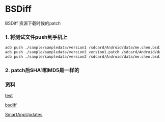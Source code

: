 # BSDiff

BSDiff 资源下载时候的patch

### 1. 将测试文件push到手机上

```bash
adb push ./sample/sampledata/version1 /sdcard/Android/data/me.chen.bsdiff.sample/cache/version1
adb push ./sample/sampledata/version2_version1.patch /sdcard/Android/data/me.chen.bsdiff.sample/cache/version2_version1.patch
adb push ./sample/sampledata/version2 /sdcard/Android/data/me.chen.bsdiff.sample/cache/version2
```

### 2. patch后SHA1和MD5是一样的

### 资料

[test](./sample/build.gradle)

[bsdiff](http://www.daemonology.net/bsdiff/)

[SmartAppUpdates](https://github.com/cundong/SmartAppUpdates)

